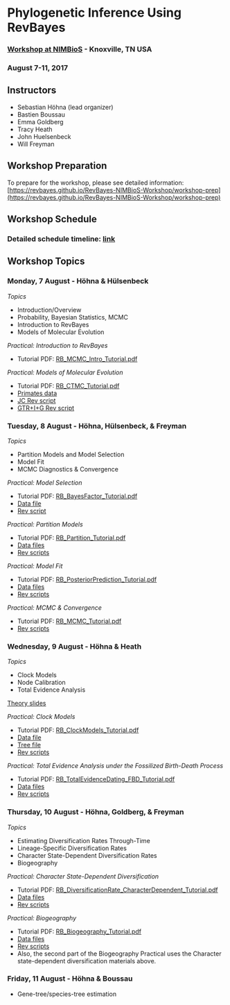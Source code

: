 # Phylogenetic Inference Using RevBayes

### [Workshop at NIMBioS](http://www.nimbios.org/tutorials/revbayes.html) - Knoxville, TN USA
### August 7-11, 2017

## Instructors

* Sebastian Höhna (lead organizer)
* Bastien Boussau
* Emma Goldberg
* Tracy Heath
* John Huelsenbeck
* Will Freyman

## Workshop Preparation

To prepare for the workshop, please see detailed information: [https://revbayes.github.io/RevBayes-NIMBioS-Workshop/workshop-prep](https://revbayes.github.io/RevBayes-NIMBioS-Workshop/workshop-prep)

## Workshop Schedule

### Detailed schedule timeline: [link](https://docs.google.com/spreadsheets/d/1zFW6yIMoHWa6_XHvesCLTyUDE3NuSoqb_ou80a9sA1g/edit#gid=0)

## Workshop Topics

### Monday, 7 August - Höhna & Hülsenbeck

*Topics*

* Introduction/Overview
* Probability, Bayesian Statistics, MCMC
* Introduction to RevBayes
* Models of Molecular Evolution

*Practical: Introduction to RevBayes*

* Tutorial PDF: [RB_MCMC_Intro_Tutorial.pdf](https://github.com/revbayes/revbayes_tutorial/raw/master/tutorial_TeX/RB_MCMC_Intro_Tutorial/RB_MCMC_Intro_Tutorial.pdf)

*Practical: Models of Molecular Evolution*

* Tutorial PDF: [RB_CTMC_Tutorial.pdf](https://github.com/revbayes/revbayes_tutorial/raw/master/tutorial_TeX/RB_CTMC_Tutorial/RB_CTMC_Tutorial.pdf)
* [Primates data](https://raw.githubusercontent.com/revbayes/revbayes_tutorial/master/RB_CTMC_Tutorial/data/primates_and_galeopterus_cytb.nex)
* [JC Rev script](https://raw.githubusercontent.com/revbayes/revbayes_tutorial/master/RB_CTMC_Tutorial/scripts/mcmc_JC.Rev)
* [GTR+I+G Rev script](http://rawgit.com/revbayes/revbayes_tutorial/master/RB_CTMC_Tutorial/scripts/mcmc_GTR_Gamma_Inv.Rev)

### Tuesday, 8 August - Höhna, Hülsenbeck, & Freyman

*Topics*

* Partition Models and Model Selection
* Model Fit
* MCMC Diagnostics & Convergence

*Practical: Model Selection*

* Tutorial PDF: [RB_BayesFactor_Tutorial.pdf](https://github.com/revbayes/revbayes_tutorial/raw/master/tutorial_TeX/RB_BayesFactor_Tutorial/RB_BayesFactor_Tutorial.pdf)
* [Data file](http://rawgit.com/revbayes/revbayes_tutorial/master/RB_BayesFactor_Tutorial/data/primates_and_galeopterus_cytb.nex)
* [Rev script](http://rawgit.com/revbayes/revbayes_tutorial/master/RB_BayesFactor_Tutorial/scripts/marginal_likelihood_JC.Rev)

*Practical: Partition Models*

* Tutorial PDF: [RB_Partition_Tutorial.pdf](https://github.com/revbayes/revbayes_tutorial/raw/master/tutorial_TeX/RB_Partition_Tutorial/RB_Partition_Tutorial.pdf)
* [Data files](https://github.com/revbayes/revbayes_tutorial/tree/master/RB_Partition_Tutorial/data)
* [Rev scripts](https://github.com/revbayes/revbayes_tutorial/tree/master/RB_Partition_Tutorial/scripts)

*Practical: Model Fit*

* Tutorial PDF: [RB_PosteriorPrediction_Tutorial.pdf](https://github.com/revbayes/revbayes_tutorial/raw/master/tutorial_TeX/RB_PosteriorPrediction_Tutorial/RB_PosteriorPrediction_Tutorial.pdf)
* [Data files](https://github.com/revbayes/revbayes_tutorial/tree/master/RB_PosteriorPrediction_Tutorial/data)
* [Rev scripts](https://github.com/revbayes/revbayes_tutorial/tree/master/RB_PosteriorPrediction_Tutorial/scripts)

*Practical: MCMC & Convergence*

* Tutorial PDF: [RB_MCMC_Tutorial.pdf](https://github.com/revbayes/revbayes_tutorial/raw/master/tutorial_TeX/RB_MCMC_Tutorial/RB_MCMC_Tutorial.pdf) 
* [Rev scripts](https://github.com/revbayes/revbayes_tutorial/tree/master/RB_MCMC_Tutorial/scripts)

### Wednesday, 9 August - Höhna & Heath

*Topics*

* Clock Models
* Node Calibration
* Total Evidence Analysis

[Theory slides](https://github.com/revbayes/RevBayes-NIMBioS-Workshop/blob/master/slides/Heath-divtime-lec-RBNIMBioS2017.pdf)


*Practical: Clock Models* 

* Tutorial PDF: [RB_ClockModels_Tutorial.pdf](https://github.com/revbayes/revbayes_tutorial/raw/master/tutorial_TeX/RB_ClockModels_Tutorial/RB_ClockModels_Tutorial.pdf)
* [Data file](https://github.com/revbayes/revbayes_tutorial/raw/master/RB_ClockModels_Tutorial/data/bears_irbp.nex)
* [Tree file](https://github.com/revbayes/revbayes_tutorial/raw/master/RB_ClockModels_Tutorial/data/bears_dosReis.tre)
* [Rev scripts](https://github.com/revbayes/revbayes_tutorial/tree/master/RB_ClockModels_Tutorial/scripts)

*Practical: Total Evidence Analysis under the Fossilized Birth-Death Process*

* Tutorial PDF: [RB_TotalEvidenceDating_FBD_Tutorial.pdf](https://github.com/revbayes/revbayes_tutorial/raw/master/tutorial_TeX/RB_TotalEvidenceDating_FBD_Tutorial/RB_TotalEvidenceDating_FBD_Tutorial.pdf)
* [Data files](https://github.com/revbayes/revbayes_tutorial/blob/master/RB_TotalEvidenceDating_FBD_Tutorial/data.zip) 
* [Rev scripts](https://github.com/revbayes/revbayes_tutorial/tree/master/RB_TotalEvidenceDating_FBD_Tutorial/scripts)

### Thursday, 10 August - Höhna, Goldberg, & Freyman

*Topics*

* Estimating Diversification Rates Through-Time
* Lineage-Specific Diversification Rates
* Character State-Dependent Diversification Rates
* Biogeography

*Practical: Character State-Dependent Diversification*

* Tutorial PDF: [RB_DiversificationRate_CharacterDependent_Tutorial.pdf](https://github.com/revbayes/revbayes_tutorial/raw/master/tutorial_TeX/RB_DiversificationRate_CharacterDependent_Tutorial/RB_DiversificationRate_CharacterDependent_Tutorial.pdf)
* [Data files](http://rawgit.com/revbayes/revbayes_tutorial/master/RB_DiversificationRate_CharacterDependent_Tutorial/data.zip)
* [Rev scripts](http://rawgit.com/revbayes/revbayes_tutorial/master/RB_DiversificationRate_CharacterDependent_Tutorial/scripts.zip)

*Practical: Biogeography*

* Tutorial PDF: [RB_Biogeography_Tutorial.pdf](https://github.com/revbayes/revbayes_tutorial/raw/master/tutorial_TeX/RB_Biogeography_Tutorial/RB_Biogeography_Tutorial.pdf)
* [Data files](http://rawgit.com/revbayes/revbayes_tutorial/master/RB_Biogeography_Tutorial/data.zip)
* [Rev scripts](http://rawgit.com/revbayes/revbayes_tutorial/master/RB_Biogeography_Tutorial/scripts.zip)
* Also, the second part of the Biogeography Practical uses the Character state-dependent diversification materials above.

### Friday, 11 August - Höhna & Boussau

* Gene-tree/species-tree estimation
